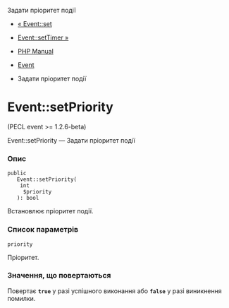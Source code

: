 Задати пріоритет події

-   [« Event::set](event.set.html)
    
-   [Event::setTimer »](event.settimer.html)
    
-   [PHP Manual](index.html)
    
-   [Event](class.event.html)
    
-   Задати пріоритет події
    

# Event::setPriority

(PECL event >= 1.2.6-beta)

Event::setPriority — Задати пріоритет події

### Опис

```methodsynopsis
public
   Event::setPriority(
    int
     $priority
   ): bool
```

Встановлює пріоритет події.

### Список параметрів

`priority`

Пріоритет.

### Значення, що повертаються

Повертає **`true`** у разі успішного виконання або **`false`** у разі виникнення помилки.